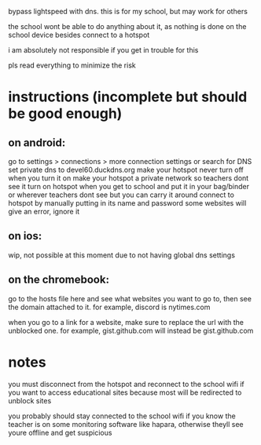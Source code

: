 bypass lightspeed with dns. this is for my school, but may work for others

the school wont be able to do anything about it, as nothing is done on the school device besides connect to a hotspot

i am absolutely not responsible if you get in trouble for this

pls read everything to minimize the risk

# instructions (incomplete but should be good enough)
## on android:
go to settings > connections > more connection settings or search for DNS
set private dns to devel60.duckdns.org
make your hotspot never turn off when you turn it on
make your hotspot a private network so teachers dont see it
turn on hotspot when you get to school and put it in your bag/binder or wherever teachers dont see but you can carry it around
connect to hotspot by manually putting in its name and password
some websites will give an error, ignore it

## on ios:
wip, not possible at this moment due to not having global dns settings

## on the chromebook:
go to the hosts file here and see what websites you want to go to, then see the domain attached to it. for example, discord is nytimes.com

when you go to a link for a website, make sure to replace the url with the unblocked one. for example, gist.github.com will instead be gist.github.com

# notes
you must disconnect from the hotspot and reconnect to the school wifi if you want to access educational sites because most will be redirected to unblock sites

you probably should stay connected to the school wifi if you know the teacher is on some monitoring software like hapara, otherwise theyll see youre offline and get suspicious
